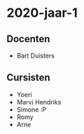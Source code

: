 # 2020-jaar-1
## Docenten

- Bart Duisters

## Cursisten
- Yoeri
- Marvi Hendriks
- Simone :P
- Romy
- Arne
